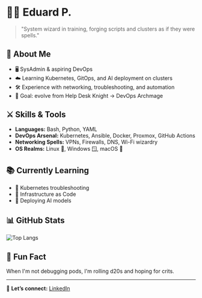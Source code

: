 # 🧙‍♂️ Eduard P.

> "System wizard in training, forging scripts and clusters as if they were spells."

## 🔧 About Me
- 🖥️ SysAdmin & aspiring DevOps 
- ☁️ Learning Kubernetes, GitOps, and AI deployment on clusters  
- 🛠️ Experience with networking, troubleshooting, and automation  
- 🎯 Goal: evolve from Help Desk Knight → DevOps Archmage  

## ⚔️ Skills & Tools
- **Languages:** Bash, Python, YAML 
- **DevOps Arsenal:** Kubernetes, Ansible, Docker, Proxmox, GitHub Actions  
- **Networking Spells:** VPNs, Firewalls, DNS, Wi-Fi wizardry  
- **OS Realms:** Linux 🐧, Windows 🪟, macOS 🍎  

## 📚 Currently Learning
- 🐉 Kubernetes troubleshooting 
- 🧩 Infrastructure as Code 
- 🧠 Deploying AI models  

## 📊 GitHub Stats
![Top Langs](https://github-readme-stats.vercel.app/api/top-langs/?username=80N080&layout=compact&theme=radical)

## 🎲 Fun Fact
When I'm not debugging pods, I'm rolling d20s and hoping for crits.

---
💌 **Let’s connect:** [LinkedIn](www.linkedin.com/in/eduard-platon-67b987283) 
